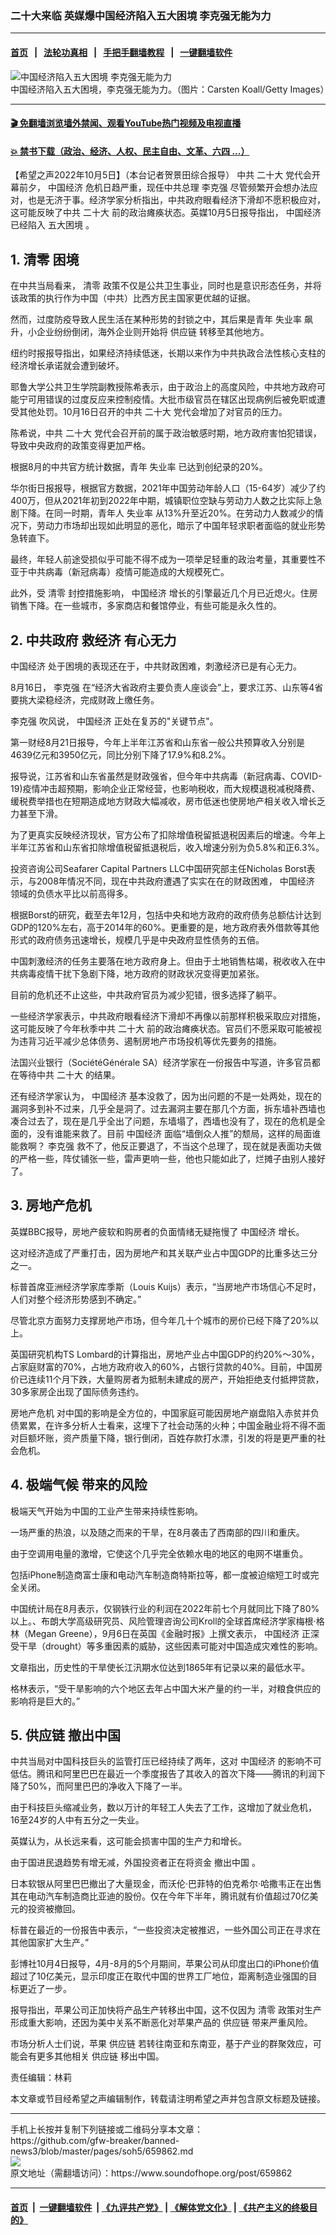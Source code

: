 ### 二十大来临 英媒爆中国经济陷入五大困境 李克强无能为力
------------------------

#### [首页](https://github.com/gfw-breaker/banned-news3/blob/master/README.md) &nbsp;&nbsp;|&nbsp;&nbsp; [法轮功真相](https://github.com/begood0513/basic/blob/master/README.md)  &nbsp;&nbsp;|&nbsp;&nbsp; [手把手翻墙教程](https://github.com/gfw-breaker/guides/wiki)  &nbsp;&nbsp;|&nbsp;&nbsp; [一键翻墙软件](https://github.com/gfw-breaker/nogfw/blob/master/README.md)  



<div><img alt="中国经济陷入五大困境 李克强无能为力" src="https://img.soundofhope.org/2022-10/1665009225155.jpg"/>
<br/><figcaption class="caption">
 中国经济陷入五大困境，李克强无能为力。（图片：Carsten Koall/Getty Images）
</figcaption></div><hr/>

#### [ 🎬  免翻墙浏览墙外禁闻、观看YouTube热门视频及电视直播](https://github.com/gfw-breaker/HelloWorld)

#### [ 💥  禁书下载（政治、经济、人权、民主自由、文革、六四 ...）](https://github.com/gfw-breaker/books/blob/master/README.md)

<div><div class="Content__Wrapper sc-1bvya0-0 grZQxZ">
 <p class="meta-top">
  <span class="meta">
   【希望之声2022年10月5日】（本台记者贺景田综合报导）
  </span>
  中共
  <ok href="/term/294559">
   二十大
  </ok>
  党代会开幕前夕，
  <ok href="/term/2423">
   中国经济
  </ok>
  危机日趋严重，现任中共总理
  <ok href="/term/1429">
   李克强
  </ok>
  尽管频繁开会想办法应对，也是无济于事。经济学家分析指出，中共政府眼看经济下滑却不愿积极应对，这可能反映了中共
  <ok href="/term/294559">
   二十大
  </ok>
  前的政治瘫痪状态。英媒10月5日报导指出，
  <ok href="/term/2423">
   中国经济
  </ok>
  已经陷入
  <ok href="/term/791940">
   五大困境
  </ok>
  。
 </p>
 <h2>
  <strong>
   1.
   <ok href="/term/236044">
    清零
   </ok>
   困境
  </strong>
 </h2>
 <p>
  在中共当局看来，
  <ok href="/term/236044">
   清零
  </ok>
  政策不仅是公共卫生事业，同时也是意识形态任务，并将该政策的执行作为中国（中共）比西方民主国家更优越的证据。
 </p>
 <p>
  然而，过度防疫导致人民生活在某种形势的封锁之中，其后果是青年
  <ok href="/term/3992">
   失业率
  </ok>
  飙升，小企业纷纷倒闭，海外企业则开始将
  <ok href="/term/108309">
   供应链
  </ok>
  转移至其他地方。
 </p>
 <p>
  纽约时报报导指出，如果经济持续低迷，长期以来作为中共执政合法性核心支柱的经济增长承诺就会遭到破坏。
 </p>
 <p>
  耶鲁大学公共卫生学院副教授陈希表示，由于政治上的高度风险，中共地方政府可能宁可用错误的过度反应来控制疫情。大批市级官员在辖区出现病例后被免职或遭受其他处罚。10月16日召开的中共
  <ok href="/term/294559">
   二十大
  </ok>
  党代会增加了对官员的压力。
 </p>
 <p>
  陈希说，中共
  <ok href="/term/294559">
   二十大
  </ok>
  党代会召开前的属于政治敏感时期，地方政府害怕犯错误，导致中央政府的政策变得更加严格。
 </p>
 <p>
  根据8月的中共官方统计数据，青年
  <ok href="/term/3992">
   失业率
  </ok>
  已达到创纪录的20%。
 </p>
 <p>
  华尔街日报报导，根据官方数据，2021年中国劳动年龄人口（15-64岁）减少了约400万，但从2021年初到2022年中期，城镇职位空缺与劳动力人数之比实际上急剧下降。在同一时期，青年人
  <ok href="/term/3992">
   失业率
  </ok>
  从13%升至近20%。在劳动力人数减少的情况下，劳动力市场却出现如此明显的恶化，暗示了中国年轻求职者面临的就业形势急转直下。
 </p>
 <p>
  最终，年轻人前途受损似乎可能不得不成为一项举足轻重的政治考量，其重要性不亚于中共病毒（新冠病毒）疫情可能造成的大规模死亡。
 </p>
 <p>
  此外，受
  <ok href="/term/236044">
   清零
  </ok>
  封控措施影响，
  <ok href="/term/2423">
   中国经济
  </ok>
  增长的引擎最近几个月已近熄火。住房销售下降。在一些城市，多家商店和餐馆停业，有些可能是永久性的。
 </p>
 <h2>
  <strong>
   2. 中共政府
   <ok href="/term/190022">
    救经济
   </ok>
   有心无力
  </strong>
 </h2>
 <p>
  <ok href="/term/2423">
   中国经济
  </ok>
  处于困境的表现还在于，中共财政困难，刺激经济已是有心无力。
 </p>
 <p>
  8月16日，
  <ok href="/term/1429">
   李克强
  </ok>
  在“经济大省政府主要负责人座谈会”上，要求江苏、山东等4省要挑大梁稳经济，完成财政上缴任务。
 </p>
 <p>
  <ok href="/term/1429">
   李克强
  </ok>
  吹风说，
  <ok href="/term/2423">
   中国经济
  </ok>
  正处在复苏的"关键节点"。
 </p>
 <p>
  第一财经8月21日报导，今年上半年江苏省和山东省一般公共预算收入分别是4639亿元和3950亿元，同比分别下降了17.9%和8.2%。
 </p>
 <p>
  报导说，江苏省和山东省虽然是财政强省，但今年中共病毒（新冠病毒、COVID-19)疫情冲击超预期，影响企业正常经营，也影响税收，而大规模退税减税降费、缓税费举措也在短期造成地方财政大幅减收，房市低迷也使房地产相关收入增长乏力甚至下滑。
 </p>
 <p>
  为了更真实反映经济现状，官方公布了扣除增值税留抵退税因素后的增速。今年上半年江苏省和山东省扣除增值税留抵退税后，收入增速分别为负5.8%和正6.3%。
 </p>
 <p>
  投资咨询公司Seafarer Capital Partners LLC中国研究部主任Nicholas Borst表示，与2008年情况不同，现在中共政府遭遇了实实在在的财政困难，
  <ok href="/term/2423">
   中国经济
  </ok>
  领域的负债水平比以前高得多。
 </p>
 <p>
  根据Borst的研究，截至去年12月，包括中央和地方政府的政府债务总额估计达到GDP的120%左右，高于2014年的60%。更重要的是，地方政府表外借款等其他形式的政府债务迅速增长，规模几乎是中央政府显性债务的五倍。
 </p>
 <p>
  中国刺激经济的任务主要落在地方政府身上。但由于土地销售枯竭，税收收入在中共病毒疫情干扰下急剧下降，地方政府的财政状况变得更加紧张。
 </p>
 <p>
  目前的危机还不止这些，中共政府官员为减少犯错，很多选择了躺平。
 </p>
 <p>
  一些经济学家表示，中共政府眼看经济下滑却不再像以前那样积极采取应对措施，这可能反映了今年秋季中共
  <ok href="/term/294559">
   二十大
  </ok>
  前的政治瘫痪状态。官员们不愿采取可能被视为违背习近平减少总体债务、遏制房地产市场投机等优先要务的措施。
 </p>
 <p>
  法国兴业银行（SociétéGénérale SA）经济学家在一份报告中写道，许多官员都在等待中共
  <ok href="/term/294559">
   二十大
  </ok>
  的结果。
 </p>
 <p>
  还有经济学家认为，
  <ok href="/term/2423">
   中国经济
  </ok>
  基本没救了，因为出问题的不是一处两处，现在的漏洞多到补不过来，几乎全是洞了。过去漏洞主要在那几个方面，拆东墙补西墙也凑合过去了，现在是几乎全出了问题，东墙塌了，西墙也没有了，现在的危机是全面的，没有谁能来救了。目前
  <ok href="/term/2423">
   中国经济
  </ok>
  面临“墙倒众人推”的颓局，这样的局面谁能救啊？
  <ok href="/term/1429">
   李克强
  </ok>
  救不了，他反正要退了，不当这个总理了，现在就是表面功夫做的严格一些，阵仗铺张一些，雷声更响一些，他也只能如此了，烂摊子由别人接好了。
 </p>
 <h2>
  <strong>
   3.
   <ok href="/term/115680">
    房地产危机
   </ok>
  </strong>
 </h2>
 <p>
  英媒BBC报导，房地产疲软和购房者的负面情绪无疑拖慢了
  <ok href="/term/2423">
   中国经济
  </ok>
  增长。
 </p>
 <p>
  这对经济造成了严重打击，因为房地产和其关联产业占中国GDP的比重多达三分之一。
 </p>
 <p>
  标普首席亚洲经济学家库季斯（Louis Kuijs）表示，“当房地产市场信心不足时，人们对整个经济形势感到不确定。”
 </p>
 <p>
  尽管北京方面努力支撑房地产市场，但今年几十个城市的房价已经下降了20%以上。
 </p>
 <p>
  英国研究机构TS Lombard的计算指出，房地产业占中国GDP的约20%～30%，占家庭财富的70%，占地方政府收入的60%，占银行贷款的40%。目前，中国房价已连续11个月下跌，大量购房者为抵制未建成的房产，开始拒绝支付抵押贷款，30多家房企出现了国际债务违约。
 </p>
 <p>
  <ok href="/term/115680">
   房地产危机
  </ok>
  对中国的影响是全方位的，中国家庭可能因房地产崩盘陷入赤贫并负债累累，在许多分析人士看来，这埋下了社会动荡的火种；中国金融业将不得不面对巨额坏账，资产质量下降，银行倒闭，百姓存款打水漂，引发的将是更严重的社会危机。
 </p>
 <h2>
  <strong>
   4.
   <ok href="/term/60209">
    极端气候
   </ok>
   带来的风险
  </strong>
 </h2>
 <p>
  极端天气开始为中国的工业产生带来持续性影响。
 </p>
 <p>
  一场严重的热浪，以及随之而来的干旱，在8月袭击了西南部的四川和重庆。
 </p>
 <p>
  由于空调用电量的激增，它使这个几乎完全依赖水电的地区的电网不堪重负。
 </p>
 <p>
  包括iPhone制造商富士康和电动汽车制造商特斯拉等，都一度被迫缩短工时或完全关闭。
 </p>
 <p>
  中国统计局在8月表示，仅钢铁行业的利润在2022年前七个月就同比下降了80%以上。、布朗大学高级研究员、风险管理咨询公司Kroll的全球首席经济学家梅根·格林（Megan Greene），9月6日在英国《金融时报》上撰文表示，
  <ok href="/term/2423">
   中国经济
  </ok>
  正深受干旱（drought）等多重因素的威胁，这些因素可能对中国造成灾难性的影响。
 </p>
 <p>
  文章指出，历史性的干旱使长江汛期水位达到1865年有记录以来的最低水平。
 </p>
 <p>
  格林表示，“受干旱影响的六个地区去年占中国大米产量的约一半，对粮食供应的影响将是巨大的。”
 </p>
 <h2>
  <strong>
   5.
   <ok href="/term/108309">
    供应链
   </ok>
   <ok href="/term/183602">
    撤出中国
   </ok>
  </strong>
 </h2>
 <p>
  中共当局对中国科技巨头的监管打压已经持续了两年，这对
  <ok href="/term/2423">
   中国经济
  </ok>
  的影响不可低估。腾讯和阿里巴巴在最近一个季度报告了其收入的首次下降——腾讯的利润下降了50%，而阿里巴巴的净收入下降了一半。
 </p>
 <p>
  由于科技巨头缩减业务，数以万计的年轻工人失去了工作，这增加了就业危机，16至24岁的人中有五分之一失业。
 </p>
 <p>
  英媒认为，从长远来看，这可能会损害中国的生产力和增长。
 </p>
 <p>
  由于国进民退趋势有增无减，外国投资者正在将资金
  <ok href="/term/183602">
   撤出中国
  </ok>
  。
 </p>
 <p>
  日本软银从阿里巴巴撤出了大量现金，而沃伦·巴菲特的伯克希尔·哈撒韦正在出售其在电动汽车制造商比亚迪的股份。仅在今年下半年，腾讯就有价值超过70亿美元的投资被撤回。
 </p>
 <p>
  标普在最近的一份报告中表示，“一些投资决定被推迟，一些外国公司正在寻求在其他国家扩大生产。”
 </p>
 <p>
  彭博社10月4日报导，4月-8月的5个月期间，苹果公司从印度出口的iPhone价值超过了10亿美元，显示印度正在取代中国的世界工厂地位，距离制造业强国的目标更近了一步。
 </p>
 <p>
  报导指出，苹果公司正加快将产品生产转移出中国，这不仅因为
  <ok href="/term/236044">
   清零
  </ok>
  政策对生产形成重大影响，还因为美中关系不断恶化对苹果产品的
  <ok href="/term/108309">
   供应链
  </ok>
  带来严重风险。
 </p>
 <p>
  市场分析人士们说，苹果
  <ok href="/term/108309">
   供应链
  </ok>
  若转往南亚和东南亚，基于产业的群聚效应，可能会有更多其他相关
  <ok href="/term/108309">
   供应链
  </ok>
  移出中国。
 </p>
 <p class="meta-btm">
  责任编辑：林莉
 </p>
 <p class="meta-btm">
  本文章或节目经希望之声编辑制作，转载请注明希望之声并包含原文标题及链接。
 </p>
</div>
</div>
<hr/>
手机上长按并复制下列链接或二维码分享本文章：<br/>
https://github.com/gfw-breaker/banned-news3/blob/master/pages/soh5/659862.md <br/>
<a href='https://github.com/gfw-breaker/banned-news3/blob/master/pages/soh5/659862.md'><img src='https://github.com/gfw-breaker/banned-news3/blob/master/pages/soh5/659862.md.png'/></a> <br/>
原文地址（需翻墙访问）：https://www.soundofhope.org/post/659862


------------------------
#### [首页](https://github.com/gfw-breaker/banned-news3/blob/master/README.md) &nbsp;|&nbsp; [一键翻墙软件](https://github.com/gfw-breaker/nogfw/blob/master/README.md) &nbsp;| [《九评共产党》](https://github.com/gfw-breaker/9ping.md/blob/master/README.md#九评之一评共产党是什么) | [《解体党文化》](https://github.com/gfw-breaker/jtdwh.md/blob/master/README.md) | [《共产主义的终极目的》](https://github.com/gfw-breaker/gczydzjmd.md/blob/master/README.md)


<img src='http://gfw-breaker.win/banned-news3/pages/soh5/659862.md' width='0px' height='0px'/>